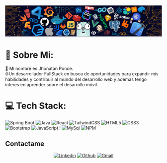![Github Banner](https://github.com/Jaydeep-Yadav/Jaydeep-Yadav/blob/main/banner.png)
# 💫 Sobre Mi:
🚀 Mi nombre es Jhonatan Ponce.<br>🌐Un desarrollador FullStack en busca de oportunidades para expandir mis habilidades y contribuir al mundo del desarrollo web y ademas tengo interes en aprender sobre el desarrollo móvil.

# 💻 Tech Stack:
![Spring Boot](https://img.shields.io/badge/SpringBoot-%234ea94b.svg?style=for-the-badge&logo=SpringBoot&logoColor=%white) ![Java](https://img.shields.io/badge/Java-%234e333b.svg?style=for-the-badge&logo=java&logoColor=%4761EAFB) ![React](https://img.shields.io/badge/react-%2320232a.svg?style=for-the-badge&logo=react&logoColor=%2361DAFB) ![TailwindCSS](https://img.shields.io/badge/tailwindcss-%2338B2AC.svg?style=for-the-badge&logo=tailwind-css&logoColor=white) ![HTML5](https://img.shields.io/badge/html5-%23E34F26.svg?style=for-the-badge&logo=html5&logoColor=white) ![CSS3](https://img.shields.io/badge/css3-%231572B6.svg?style=for-the-badge&logo=css3&logoColor=white)  ![Bootstrap](https://img.shields.io/badge/bootstrap-%23563D7C.svg?style=for-the-badge&logo=bootstrap&logoColor=white) ![JavaScript](https://img.shields.io/badge/javascript-%23323330.svg?style=for-the-badge&logo=javascript&logoColor=%23F7DF1E) !
![MySql](https://img.shields.io/badge/MySql-%2300758F.svg?style=for-the-badge&logo=mongodb&logoColor=white)
![NPM](https://img.shields.io/badge/NPM-%23CB3837.svg?style=for-the-badge&logo=npm&logoColor=white)


## Contactame


<p align="center">
  <a href="https://www.linkedin.com/in/jhonatan-adrian-ponce-policio/"><img alt="Linkedin" title="Jaydeep Yadav Linkedin" src="https://img.shields.io/badge/LinkedIn-0077B5?style=for-the-badge&logo=linkedin&logoColor=white"></a>
  <a href="https://github.com/Pontec"><img alt="Github" title="Jaydeep Yadav Github" src="https://img.shields.io/badge/GitHub-100000?style=for-the-badge&logo=github&logoColor=white"></a>
    <a href="jhona.pp.29@gmail.com"><img alt="Gmail" title="Jaydeep Yadav Gmail" src="https://img.shields.io/badge/Gmail-D14836?style=for-the-badge&logo=gmail&logoColor=white"></a>
 </p>
 
